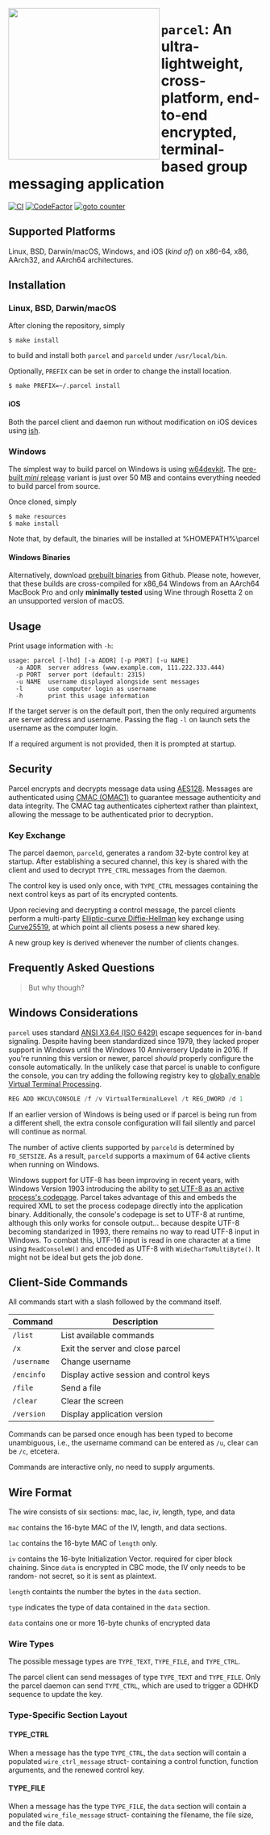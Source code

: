 [<img align="left" src="https://user-images.githubusercontent.com/52170171/155866095-645d9e43-57d8-4d77-b193-ba1618b75ce5.png" width="300"/>](https://user-images.githubusercontent.com/52170171/155866095-645d9e43-57d8-4d77-b193-ba1618b75ce5.png)

# `parcel`: An ultra-lightweight, cross-platform, end-to-end encrypted, terminal-based group messaging application

[![CI](https://github.com/jason-conway/parcel/actions/workflows/CI-make.yml/badge.svg)](https://github.com/jason-conway/parcel/actions/workflows/CI-make.yml)
[![CodeFactor](https://www.codefactor.io/repository/github/jason-conway/parcel/badge)](https://www.codefactor.io/repository/github/jason-conway/parcel)
[![goto counter](https://img.shields.io/github/search/jason-conway/parcel/goto.svg)](https://github.com/jason-conway/parcel/search?q=goto)
## Supported Platforms

Linux, BSD, Darwin/macOS, Windows, and iOS (*kind of*) on x86-64, x86, AArch32, and AArch64 architectures.

## Installation

### Linux, BSD, Darwin/macOS

After cloning the repository, simply

```console
$ make install
```

to build and install both `parcel` and `parceld` under `/usr/local/bin`.

Optionally, `PREFIX` can be set in order to change the install location.

```console
$ make PREFIX=~/.parcel install
```

#### iOS

Both the parcel client and daemon run without modification on iOS devices using [ish](https://github.com/ish-app/ish).

### Windows

The simplest way to build parcel on Windows is using [w64devkit](https://github.com/skeeto/w64devkit). The [pre-built *mini* release](https://github.com/skeeto/w64devkit/releases/) variant is just over 50 MB and contains everything needed to build parcel from source.

Once cloned, simply

```console
$ make resources
$ make install
```

Note that, by default, the binaries will be installed at %HOMEPATH%\parcel

#### Windows Binaries

Alternatively, download [prebuilt binaries](https://github.com/jason-conway/parcel/releases/) from Github. Please note, however, that these builds are cross-compiled for x86_64 Windows from an AArch64 MacBook Pro and only **minimally tested** using Wine through Rosetta 2 on an unsupported version of macOS.

## Usage

Print usage information with `-h`:

    usage: parcel [-lhd] [-a ADDR] [-p PORT] [-u NAME]
      -a ADDR  server address (www.example.com, 111.222.333.444)
      -p PORT  server port (default: 2315)
      -u NAME  username displayed alongside sent messages
      -l       use computer login as username
      -h       print this usage information

If the target server is on the default port, then the only required arguments are server address and username. Passing the flag `-l` on launch sets the username as the computer login.

If a required argument is not provided, then it is prompted at startup.

## Security

Parcel encrypts and decrypts message data using [AES128](https://nvlpubs.nist.gov/nistpubs/fips/nist.fips.197.pdf). Messages are authenticated using [CMAC (OMAC1)](https://datatracker.ietf.org/doc/html/rfc4493) to guarantee message authenticity and data integrity. The CMAC tag authenticates ciphertext rather than plaintext, allowing the message to be authenticated prior to decryption.

### Key Exchange

The parcel daemon, `parceld`, generates a random 32-byte control key at startup. After establishing a secured channel, this key is shared with the client and used to decrypt `TYPE_CTRL` messages from the daemon. 

The control key is used only once, with `TYPE_CTRL` messages containing the next control keys as part of its encrypted contents.

Upon recieving and decrypting a control message, the parcel clients perform a multi-party [Elliptic-curve Diffie-Hellman](https://en.wikipedia.org/wiki/Elliptic-curve_Diffie%E2%80%93Hellman) key exchange using [Curve25519](https://en.wikipedia.org/wiki/Curve25519), at which point all clients posess a new shared key.

A new group key is derived whenever the number of clients changes.

## Frequently Asked Questions

> But why though?

## Windows Considerations

`parcel` uses standard [ANSI X3.64 (ISO 6429)](https://nvlpubs.nist.gov/nistpubs/Legacy/FIPS/fipspub86.pdf) escape sequences for in-band signaling. Despite having been standardized since 1979, they lacked proper support in Windows until the Windows 10 Anniversery Update in 2016. If you're running this version or newer, parcel *should* properly configure the console automatically. In the unlikely case that parcel is unable to configure the console, you can try adding the following registry key to [globally enable Virtual Terminal Processing](https://superuser.com/questions/413073/windows-console-with-ansi-colors-handling).

```ps1
REG ADD HKCU\CONSOLE /f /v VirtualTerminalLevel /t REG_DWORD /d 1
```

If an earlier version of Windows is being used or if parcel is being run from a different shell, the extra console configuration will fail silently and parcel will continue as normal.

The number of active clients supported by `parceld` is determined by `FD_SETSIZE`. As a result, `parceld` supports a maximum of 64 active clients when running on Windows.

Windows support for UTF-8 has been improving in recent years, with Windows Version 1903 introducing the ability to [set UTF-8 as an active process's codepage](https://docs.microsoft.com/en-us/windows/apps/design/globalizing/use-utf8-code-page). Parcel takes advantage of this and embeds the required XML to set the process codepage directly into the application binary. Additionally, the console's codepage is set to UTF-8 at runtime, although this only works for console output... because despite UTF-8 becoming standarized in 1993, there remains no way to read UTF-8 input in Windows.
To combat this, UTF-16 input is read in one character at a time using `ReadConsoleW()` and encoded as UTF-8 with `WideCharToMultiByte()`. It might not be ideal but gets the job done.

## Client-Side Commands

All commands start with a slash followed by the command itself.

| Command     | Description                             |
| ----------- | --------------------------------------- |
| `/list`     | List available commands                 |
| `/x`        | Exit the server and close parcel        |
| `/username` | Change username                         |
| `/encinfo`  | Display active session and control keys |
| `/file`     | Send a file                             |
| `/clear`    | Clear the screen                        |
| `/version`  | Display application version             |

Commands can be parsed once enough has been typed to become unambiguous, i.e., the username command can be entered as `/u`, clear can be `/c`, etcetera.

Commands are interactive only, no need to supply arguments.


## Wire Format

The wire consists of six sections: mac, lac, iv, length, type, and data

`mac` contains the 16-byte MAC of the IV, length, and data sections.

`lac` contains the 16-byte MAC of `length` only.

`iv` contains the 16-byte Initialization Vector. required for ciper block chaining. Since `data` is encrypted in CBC mode, the IV only needs to be random- not secret, so it is sent as plaintext.

`length` containts the number the bytes in the `data` section.

`type` indicates the type of data contained in the `data` section. 

`data` contains one or more 16-byte chunks of encrypted data

### Wire Types

The possible message types are `TYPE_TEXT`, `TYPE_FILE`, and `TYPE_CTRL`.

The parcel client can send messages of type `TYPE_TEXT` and `TYPE_FILE`. Only the parcel daemon can send `TYPE_CTRL`, which are used to trigger a GDHKD sequence to update the key.

### Type-Specific Section Layout

#### TYPE_CTRL

When a message has the type `TYPE_CTRL`, the `data` section will contain a populated `wire_ctrl_message` struct- containing a control function, function arguments, and the renewed control key.

#### TYPE_FILE

When a message has the type `TYPE_FILE`, the `data` section will contain a populated `wire_file_message` struct- containing the filename, the file size, and the file data.
